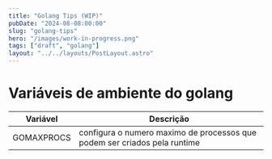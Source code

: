 ```yaml
---
title: "Golang Tips (WIP)"
pubDate: "2024-08-08:00:00"
slug: "golang-tips"
hero: "/images/work-in-progress.png"
tags: ["draft", "golang"]
layout: "../../layouts/PostLayout.astro"
---
```


# Variáveis de ambiente do golang

| Variável   | Descrição                                                                 |
| ---------- | ------------------------------------------------------------------------- |
| GOMAXPROCS | configura o numero maximo de processos que podem ser criados pela runtime |
